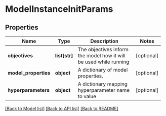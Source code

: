 # ModelInstanceInitParams

## Properties
Name | Type | Description | Notes
------------ | ------------- | ------------- | -------------
**objectives** | **list[str]** | The objectives inform the model how it will be used while running  | [optional] 
**model_properties** | **object** | A dictionary of model properties. | [optional] 
**hyperparameters** | **object** | A dictionary mapping hyperparameter name to value | [optional] 

[[Back to Model list]](../README.md#documentation-for-models) [[Back to API list]](../README.md#documentation-for-api-endpoints) [[Back to README]](../README.md)


